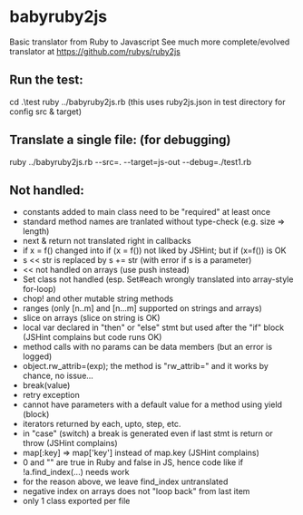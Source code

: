 # babyruby2js
Basic translator from Ruby to Javascript
See much more complete/evolved translator at https://github.com/rubys/ruby2js

## Run the test:
cd .\test
ruby ../babyruby2js.rb
(this uses ruby2js.json in test directory for config src & target)

## Translate a single file: (for debugging)
ruby ../babyruby2js.rb --src=. --target=js-out --debug=./test1.rb


## Not handled:
- constants added to main class need to be "required" at least once
- standard method names are tranlated without type-check (e.g. size => length)
- next & return not translated right in callbacks
- if x = f() changed into if (x = f()) not liked by JSHint; but if (x=f()) is OK
- s << str is replaced by s += str (with error if s is a parameter)
- << not handled on arrays (use push instead)
- Set class not handled (esp. Set#each wrongly translated into array-style for-loop)
- chop! and other mutable string methods
- ranges (only [n..m] and [n...m] supported on strings and arrays)
- slice on arrays (slice on string is OK)
- local var declared in "then" or "else" stmt but used after the "if" block (JSHint complains but code runs OK)
- method calls with no params can be data members (but an error is logged)
- object.rw_attrib=(exp); the method is "rw_attrib=" and it works by chance, no issue...
- break(value)
- retry exception
- cannot have parameters with a default value for a method using yield (block)
- iterators returned by each, upto, step, etc.
- in "case" (switch) a break is generated even if last stmt is return or throw (JSHint complains)
- map[:key] => map['key'] instead of map.key (JSHint complains)
- 0 and "" are true in Ruby and false in JS, hence code like if !a.find_index(...) needs work
- for the reason above, we leave find_index untranslated
- negative index on arrays does not "loop back" from last item
- only 1 class exported per file
